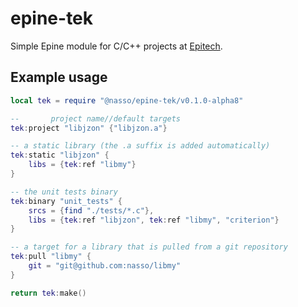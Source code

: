 # epine-tek

Simple Epine module for C/C++ projects at [Epitech].

## Example usage

```lua
local tek = require "@nasso/epine-tek/v0.1.0-alpha8"

--       project name//default targets
tek:project "libjzon" {"libjzon.a"}

-- a static library (the .a suffix is added automatically)
tek:static "libjzon" {
    libs = {tek:ref "libmy"}
}

-- the unit tests binary
tek:binary "unit_tests" {
    srcs = {find "./tests/*.c"},
    libs = {tek:ref "libjzon", tek:ref "libmy", "criterion"}
}

-- a target for a library that is pulled from a git repository
tek:pull "libmy" {
    git = "git@github.com:nasso/libmy"
}

return tek:make()
```

[Epitech]: https://www.epitech.eu
